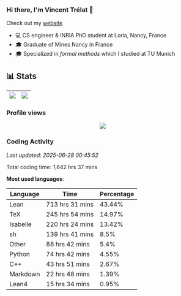 ### Hi there, I'm Vincent Trélat 👋

Check out my [website](https://vtrelat.github.io)

-   💻 CS engineer & INRIA PhD student at Loria, Nancy, France
-   🎓 Graduate of Mines Nancy in France
-   🎓 Specialized in _formal methods_ which I studied at TU Munich

## 📊 **Stats**

| <img align="center" src="https://readme-stats.clckblog.space/api?username=VTrelat&show_icons=true&include_all_commits=true&theme=tokyonight&hide_border=true" /> | <img align="center" src="https://readme-stats.clckblog.space/api/top-langs/?username=VTrelat&layout=compact&theme=tokyonight&hide_border=true" /> |
| ---------------------------------------------------------------------------------------------------------------------------------------------------------------- | ------------------------------------------------------------------------------------------------------------------------------------------------- |

### Profile views

<p align="center">
 <img src="https://profile-counter.glitch.me/VTrelat/count.svg" />
</p>

<!--automations-->
### Coding Activity
_Last updated: 2025-06-28 00:45:52_

Total coding time: 1,642 hrs 37 mins

**Most used languages**:

| Language | Time | Percentage |
| ------------- | ------------- | ------------- |
| Lean | 713 hrs 31 mins | 43.44% |
| TeX | 245 hrs 54 mins | 14.97% |
| Isabelle | 220 hrs 24 mins | 13.42% |
| sh | 139 hrs 41 mins | 8.5% |
| Other | 88 hrs 42 mins | 5.4% |
| Python | 74 hrs 42 mins | 4.55% |
| C++ | 43 hrs 51 mins | 2.67% |
| Markdown | 22 hrs 48 mins | 1.39% |
| Lean4 | 15 hrs 34 mins | 0.95% |

